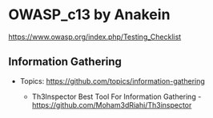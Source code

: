 # OWASP_c13 by Anakein

https://www.owasp.org/index.php/Testing_Checklist

## Information Gathering  

- Topics: https://github.com/topics/information-gathering

  - Th3Inspector Best Tool For Information Gathering - https://github.com/Moham3dRiahi/Th3inspector
